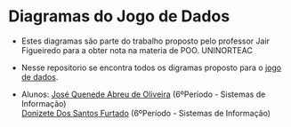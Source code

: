 # Diagramas do Jogo de Dados

* Estes diagramas são parte do trabalho proposto pelo professor Jair Figueiredo para a obter nota na materia de POO. UNINORTEAC


* Nesse repositorio se encontra todos os digramas proposto para o [jogo de dados](https://github.com/QuenedeAbreu/JogoDeDados).

* Alunos: [José Quenede Abreu de Oliveira](https://www.facebook.com/quenede.abreu) (6ºPeríodo - Sistemas de Informação)<br/>
			[Donizete Dos Santos Furtado](https://www.facebook.com/donizete.furtado) (6ºPeríodo - Sistemas de Informação)
